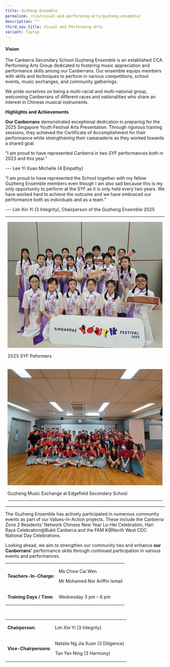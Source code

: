 ```yaml
---
title: Guzheng Ensemble
permalink: /cca/visual-and-performing-arts/guzheng-ensemble/
description: ""
third_nav_title: Visual and Performing Arts
variant: tiptap
---
```

<h4><strong>Vision</strong></h4>
<p>The Canberra Secondary School Guzheng Ensemble is an established CCA Performing
Arts Group dedicated to fostering music appreciation and performance skills
among our Canberrans. Our ensemble equips members with skills and techniques
to perform in various competitions, school events, music exchanges, and
community gatherings.</p>
<p>We pride ourselves on being a multi-racial and multi-national group, welcoming
Canberrans of different races and nationalities who share an interest in
Chinese musical instruments.</p>
<p><strong>Highlights and Achievements</strong>
</p>
<p><strong>Our Canberrans</strong> demonstrated exceptional dedication in
preparing for the 2025 Singapore Youth Festival Arts Presentation. Through
rigorous training sessions, they achieved the Certificate of Accomplishment
for their performance while strengthening their camaraderie as they worked
towards a shared goal.</p>
<p>“I am proud to have represented Canberra in two SYF performances both
in 2023 and this year.”</p>
<p>--- Lee Yi Xuan Michelle (4 Empathy)</p>
<p>“I am proud to have represented the School together with my fellow Guzheng
Ensemble members even though I am also sad because this is my only opportunity
to perform at the SYF as it is only held every two years. We have worked
hard to achieve the outcome and we have embraced our performance both as
individuals and as a team.”</p>
<p>--- Lim Xin Yi (3 Integrity), Chairperson of the Guzheng Ensemble 2025</p>
<table style="minWidth: 25px">
<colgroup>
<col>
</colgroup>
<tbody>
<tr>
<td rowspan="1" colspan="1">
<p></p>
<div class="isomer-image-wrapper">
<img style="width: 100%" height="auto" width="100%" alt="" src="/images/2025_SYF_Performers.jpg">
</div>
<p>2025 SYF Peformers</p>
</td>
</tr>
<tr>
<td rowspan="1" colspan="1">
<p></p>
<div class="isomer-image-wrapper">
<img style="width: 100%" height="auto" width="100%" alt="" src="/images/2025_Music_Exchange___Edgefield_Sec_1.jpg">
</div>
<p>Guzheng Music Exchange at Edgefield Secondary School</p>
<hr>
</td>
</tr>
</tbody>
</table>
<p>The Guzheng Ensemble has actively participated in numerous community events
as part of our Values-In-Action projects. These include the Canberra Zone
2 Residents' Network Chinese New Year Lo-Hei Celebration, Hari Raya Celebration@Bukit
Canberra and the FAM K@North West CDC National Day Celebrations.</p>
<p></p>
<p>Looking ahead, we aim to strengthen our community ties and enhance <strong>our Canberrans'</strong> performance
skills through continued participation in various events and performances.</p>
<table style="minWidth: 50px">
<colgroup>
<col>
<col>
</colgroup>
<tbody>
<tr>
<td rowspan="1" colspan="1">
<p><strong>Teachers-In-Charge:</strong>
</p>
</td>
<td rowspan="1" colspan="1">
<p>Ms Chow Cai Wen</p>
<p>Mr Mohamed Nor Ariffin Ismail</p>
</td>
</tr>
<tr>
<td rowspan="1" colspan="1">
<p><strong>Training Days / Time:</strong>
</p>
</td>
<td rowspan="1" colspan="1">
<p>Wednesday 3 pm – 6 pm</p>
</td>
</tr>
</tbody>
</table>
<p>&nbsp;</p>
<table style="minWidth: 50px">
<colgroup>
<col>
<col>
</colgroup>
<tbody>
<tr>
<td rowspan="1" colspan="1">
<p><strong>Chairperson:</strong>
</p>
</td>
<td rowspan="1" colspan="1">
<p>Lim Xin Yi (3 Integrity)</p>
</td>
</tr>
<tr>
<td rowspan="1" colspan="1">
<p><strong>Vice-Chairpersons:</strong>
</p>
</td>
<td rowspan="1" colspan="1">
<p>Natalie Ng Jia Xuan (3 Diligence)</p>
<p>Tan Yan Ning (3 Harmony)</p>
</td>
</tr>
</tbody>
</table>
<p>&nbsp;</p>